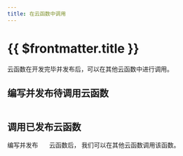 ```yaml
---
title: 在云函数中调用
---
```


# {{ $frontmatter.title }}

云函数在开发完毕并发布后，可以在其他云函数中进行调用。

## 编写并发布待调用云函数

```typescript

```



## 调用已发布云函数

编写并发布 `   `云函数后， 我们可以在其他云函数调用该函数。

```typescript

```